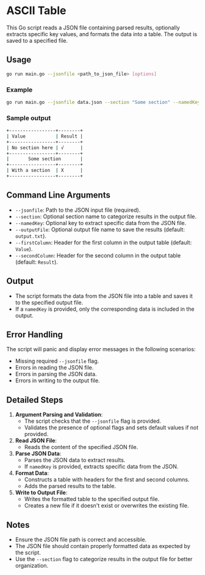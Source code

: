 # ASCII Table

This Go script reads a JSON file containing parsed results, optionally extracts specific key values, and formats the data into a table. The output is saved to a specified file.

## Usage

```bash
go run main.go --jsonfile <path_to_json_file> [options]
```

### Example

```bash
go run main.go --jsonfile data.json --section "Some section" --namedKey "keyName" --outputFile results.txt
```

### Sample output

```bash
+-----------------+--------+
| Value           | Result |
+-----------------+--------+
| No section here | √      |
+-----------------+--------+
|       Some section       |
+-----------------+--------+
| With a section  | X      |
+-----------------+--------+
```

## Command Line Arguments

- `--jsonfile`: Path to the JSON input file (required).
- `--section`: Optional section name to categorize results in the output file.
- `--namedKey`: Optional key to extract specific data from the JSON file.
- `--outputFile`: Optional output file name to save the results (default: `output.txt`).
- `--firstColumn`: Header for the first column in the output table (default: `Value`).
- `--secondColumn`: Header for the second column in the output table (default: `Result`).

## Output

- The script formats the data from the JSON file into a table and saves it to the specified output file.
- If a `namedKey` is provided, only the corresponding data is included in the output.

## Error Handling

The script will panic and display error messages in the following scenarios:

- Missing required `--jsonfile` flag.
- Errors in reading the JSON file.
- Errors in parsing the JSON data.
- Errors in writing to the output file.

## Detailed Steps

1. **Argument Parsing and Validation**:
   - The script checks that the `--jsonfile` flag is provided.
   - Validates the presence of optional flags and sets default values if not provided.
2. **Read JSON File**:
   - Reads the content of the specified JSON file.
3. **Parse JSON Data**:
   - Parses the JSON data to extract results.
   - If `namedKey` is provided, extracts specific data from the JSON.
4. **Format Data**:
   - Constructs a table with headers for the first and second columns.
   - Adds the parsed results to the table.
5. **Write to Output File**:
   - Writes the formatted table to the specified output file.
   - Creates a new file if it doesn't exist or overwrites the existing file.

## Notes

- Ensure the JSON file path is correct and accessible.
- The JSON file should contain properly formatted data as expected by the script.
- Use the `--section` flag to categorize results in the output file for better organization.
